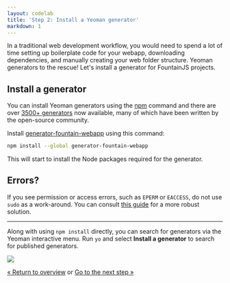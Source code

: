 ```yaml
---
layout: codelab
title: 'Step 2: Install a Yeoman generator'
markdown: 1
---
```


In a traditional web development workflow, you would need to spend a lot of time setting up boilerplate code for your webapp, downloading dependencies, and manually creating your web folder structure. Yeoman generators to the rescue! Let's install a generator for FountainJS projects.

## Install a generator

You can install Yeoman generators using the [npm](https://www.npmjs.com/) command and there are over [3500+ generators](/generators/) now available, many of which have been written by the open-source community.

Install [generator-fountain-webapp](https://www.npmjs.com/package/generator-fountain-webapp) using this command:

```sh
npm install --global generator-fountain-webapp
```

This will start to install the Node packages required for the generator.

<div class="note important">

  <h2>Errors?</h2>

  <p>If you see permission or access errors, such as <code>EPERM</code> or <code>EACCESS</code>, do not use <code>sudo</code> as a work-around. You can consult <a href="https://github.com/sindresorhus/guides/blob/master/npm-global-without-sudo.md">this guide</a> for a more robust solution.</p>

</div>

<hr>

<div class="note tip">

  <p>Along with using <code>npm install</code> directly, you can search for generators via the Yeoman interactive menu. Run <code>yo</code> and select <b>Install a generator</b> to search for published generators.</p>

  <img src="/assets/img/codelab/02_yo_interactive.png">

</div>


<p class="codelab-paging">
  <a href="index.html#toc">&laquo; Return to overview</a>
  or
  <a href="scaffold-app.html">Go to the next step &raquo;</a>
</p>
